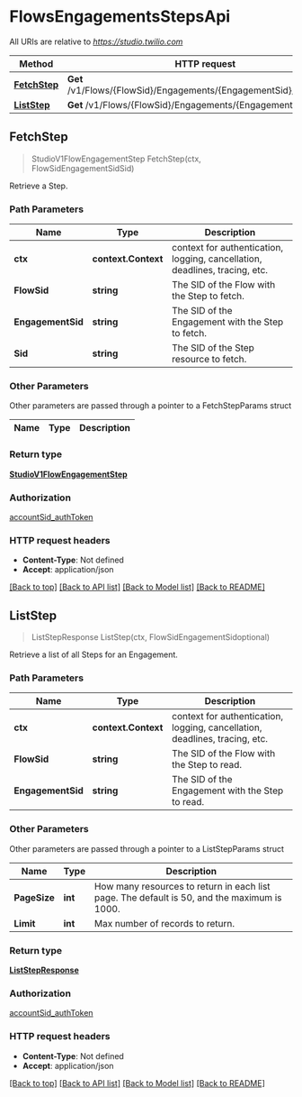 # FlowsEngagementsStepsApi

All URIs are relative to *https://studio.twilio.com*

Method | HTTP request | Description
------------- | ------------- | -------------
[**FetchStep**](FlowsEngagementsStepsApi.md#FetchStep) | **Get** /v1/Flows/{FlowSid}/Engagements/{EngagementSid}/Steps/{Sid} | 
[**ListStep**](FlowsEngagementsStepsApi.md#ListStep) | **Get** /v1/Flows/{FlowSid}/Engagements/{EngagementSid}/Steps | 



## FetchStep

> StudioV1FlowEngagementStep FetchStep(ctx, FlowSidEngagementSidSid)



Retrieve a Step.

### Path Parameters


Name | Type | Description
------------- | ------------- | -------------
**ctx** | **context.Context** | context for authentication, logging, cancellation, deadlines, tracing, etc.
**FlowSid** | **string** | The SID of the Flow with the Step to fetch.
**EngagementSid** | **string** | The SID of the Engagement with the Step to fetch.
**Sid** | **string** | The SID of the Step resource to fetch.

### Other Parameters

Other parameters are passed through a pointer to a FetchStepParams struct


Name | Type | Description
------------- | ------------- | -------------

### Return type

[**StudioV1FlowEngagementStep**](StudioV1FlowEngagementStep.md)

### Authorization

[accountSid_authToken](../README.md#accountSid_authToken)

### HTTP request headers

- **Content-Type**: Not defined
- **Accept**: application/json

[[Back to top]](#) [[Back to API list]](../README.md#documentation-for-api-endpoints)
[[Back to Model list]](../README.md#documentation-for-models)
[[Back to README]](../README.md)


## ListStep

> ListStepResponse ListStep(ctx, FlowSidEngagementSidoptional)



Retrieve a list of all Steps for an Engagement.

### Path Parameters


Name | Type | Description
------------- | ------------- | -------------
**ctx** | **context.Context** | context for authentication, logging, cancellation, deadlines, tracing, etc.
**FlowSid** | **string** | The SID of the Flow with the Step to read.
**EngagementSid** | **string** | The SID of the Engagement with the Step to read.

### Other Parameters

Other parameters are passed through a pointer to a ListStepParams struct


Name | Type | Description
------------- | ------------- | -------------
**PageSize** | **int** | How many resources to return in each list page. The default is 50, and the maximum is 1000.
**Limit** | **int** | Max number of records to return.

### Return type

[**ListStepResponse**](ListStepResponse.md)

### Authorization

[accountSid_authToken](../README.md#accountSid_authToken)

### HTTP request headers

- **Content-Type**: Not defined
- **Accept**: application/json

[[Back to top]](#) [[Back to API list]](../README.md#documentation-for-api-endpoints)
[[Back to Model list]](../README.md#documentation-for-models)
[[Back to README]](../README.md)

